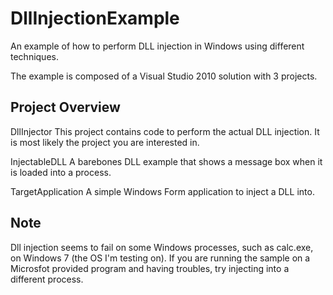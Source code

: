 DllInjectionExample
===================

An example of how to perform DLL injection in Windows using different techniques.

The example is composed of a Visual Studio 2010 solution with 3 projects.

Project Overview
----------------
DllInjector
	This project contains code to perform the actual DLL injection. It is most likely the project you are interested in.

InjectableDLL
	A barebones DLL example that shows a message box when it is loaded into a process.

TargetApplication
	A simple Windows Form application to inject a DLL into.

Note
----
Dll injection seems to fail on some Windows processes, such as calc.exe, on Windows 7 (the OS I'm testing on).
If you are running the sample on a Microsfot provided program and having troubles, try injecting into a different
process.
